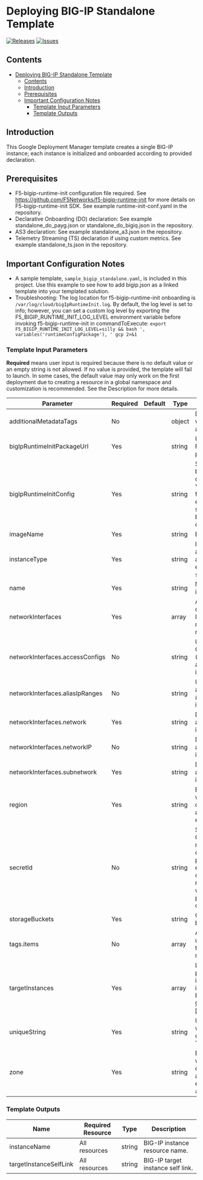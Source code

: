 # Deploying BIG-IP Standalone Template

[![Releases](https://img.shields.io/github/release/F5Networks/f5-google-gdm-templates-v2.svg)](https://github.com/F5Networks/f5-google-gdm-templates-v2/releases)
[![Issues](https://img.shields.io/github/issues/F5Networks/f5-google-gdm-templates-v2.svg)](https://github.com/F5Networks/f5-google-gdm-templates-v2/issues)

## Contents

- [Deploying BIG-IP Standalone Template](#deploying-bigip-standalone-template)
  - [Contents](#contents)
  - [Introduction](#introduction)
  - [Prerequisites](#prerequisites)
  - [Important Configuration Notes](#important-configuration-notes)
    - [Template Input Parameters](#template-input-parameters)
    - [Template Outputs](#template-outputs)

## Introduction

This Google Deployment Manager template creates a single BIG-IP instance; each instance is initialized and onboarded according to provided declaration. 

## Prerequisites

 - F5-bigip-runtime-init configuration file required. See https://github.com/F5Networks/f5-bigip-runtime-init for more details on F5-bigip-runtime-init SDK. See example runtime-init-conf.yaml in the repository.
 - Declarative Onboarding (DO) declaration: See example standalone_do_payg.json or standalone_do_bigiq.json in the repository.
 - AS3 declaration: See example standalone_a3.json in the repository.
 - Telemetry Streaming (TS) declaration if using custom metrics. See example standalone_ts.json in the repository.


## Important Configuration Notes

- A sample template, `sample_bigip_standalone.yaml`, is included in this project. Use this example to see how to add bigip.json as a linked template into your templated solution.
- Troubleshooting: The log location for f5-bigip-runtime-init onboarding is ``/var/log/cloud/bigIpRuntimeInit.log``. By default, the log level is set to info; however, you can set a custom log level by exporting the F5_BIGIP_RUNTIME_INIT_LOG_LEVEL environment variable before invoking f5-bigip-runtime-init in commandToExecute: 
```export F5_BIGIP_RUNTIME_INIT_LOG_LEVEL=silly && bash ', variables('runtimeConfigPackage'), ' gcp 2>&1```


### Template Input Parameters

**Required** means user input is required because there is no default value or an empty string is not allowed. If no value is provided, the template will fail to launch. In some cases, the default value may only work on the first deployment due to creating a resource in a global namespace and customization is recommended. See the Description for more details.

| Parameter | Required | Default | Type | Description |
| --- | --- | --- | --- | --- |
| additionalMetadataTags | No |  | object | Dictionary of key value pairs to add as Metadata Tags. | 
| bigIpRuntimeInitPackageUrl | Yes |  | string | URL for BIG-IP Runtime Init package. | 
| bigIpRuntimeInitConfig | Yes |  | string | Supply a URL to the bigip-runtime-init configuration file in YAML or JSON format, or an escaped JSON string to use for f5-bigip-runtime-init configuration. |
| imageName | Yes |  | string | BIG-IP image name.|
| instanceType | Yes |  | string | Instance type assigned to the application. For example: `n1-standard-1`.|
| name | Yes |  | string | Name used for instance.| 
| networkInterfaces | Yes |  | array | Array of interface configurations for Instance. A minimum of one is required.|
| networkInterfaces.accessConfigs | No |  | string | Used to define ONE_TO_ONE_NATS (external public address) for interface.|
| networkInterfaces.aliasIpRanges | No |  | string | Used to define additional alias addresses to interface.|
| networkInterfaces.network | Yes |  | string | Defines network attached to interface.|
| networkInterfaces.networkIP | No |  | string | Defines static IP attached to interface.|
| networkInterfaces.subnetwork | Yes |  | string | Defines subnetwork attached to interface.|
| region | Yes |  | string | Enter the region where you want to deploy the application. For example: `us-west1`.|
| secretId | No |  | string | Supply the of the Google secret manager secret to create READ permissions for. For example, if customizing your runtime-init config with an admin password, logging credential, etc. |
| storageBuckets | Yes |  | string | Creates storage buckets.| 
| tags.items | No |  | array | An array of tags used to match traffic against network interfaces.|
| targetInstances | Yes |  | array | List of settings for provisioning target instances. More information around REST APIs is on [Google Cloud Documentation](https://cloud.google.com/compute/docs/reference/rest/v1/targetInstances). |
| uniqueString | Yes |  | string | Unique String used when creating object names or Tags.|
| zone | Yes |  | string | Enter the zone where you want to deploy the application. For example: `us-west1-a`.|


### Template Outputs

| Name | Required Resource | Type | Description |
| --- | --- | --- | --- |
| instanceName |  All resources |  string | BIG-IP instance resource name. |
| targetInstanceSelfLink |  All resources |  string | BIG-IP target instance self link. |

